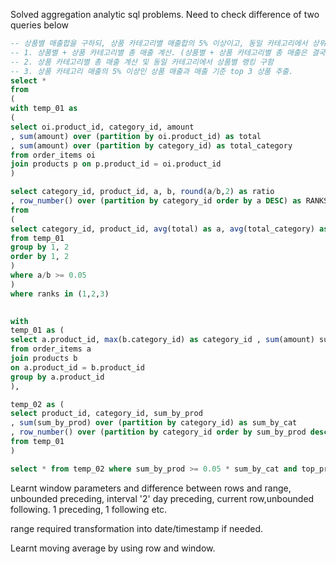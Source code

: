 Solved aggregation analytic sql problems. Need to check difference of two queries below

``` sql
-- 상품별 매출합을 구하되, 상품 카테고리별 매출합의 5% 이상이고, 동일 카테고리에서 상위 3개 매출의 상품 정보 추출.
-- 1. 상품별 + 상품 카테고리별 총 매출 계산. (상품별 + 상품 카테고리별 총 매출은 결국 상품별 총 매출임)
-- 2. 상품 카테고리별 총 매출 계산 및 동일 카테고리에서 상품별 랭킹 구함
-- 3. 상품 카테고리 매출의 5% 이상인 상품 매출과 매출 기준 top 3 상품 추출.
select *
from
(
with temp_01 as
(
select oi.product_id, category_id, amount
, sum(amount) over (partition by oi.product_id) as total
, sum(amount) over (partition by category_id) as total_category
from order_items oi
join products p on p.product_id = oi.product_id
)

select category_id, product_id, a, b, round(a/b,2) as ratio
, row_number() over (partition by category_id order by a DESC) as RANKS
from
(
select category_id, product_id, avg(total) as a, avg(total_category) as b
from temp_01
group by 1, 2
order by 1, 2
)
where a/b >= 0.05
)
where ranks in (1,2,3)

  
with
temp_01 as (
select a.product_id, max(b.category_id) as category_id , sum(amount) sum_by_prod
from order_items a
join products b
on a.product_id = b.product_id
group by a.product_id
),

temp_02 as (
select product_id, category_id, sum_by_prod
, sum(sum_by_prod) over (partition by category_id) as sum_by_cat
, row_number() over (partition by category_id order by sum_by_prod desc) as top_prod_ranking
from temp_01
)

select * from temp_02 where sum_by_prod >= 0.05 * sum_by_cat and top_prod_ranking <=3;

```

Learnt window parameters and difference between rows and range,
unbounded preceding, interval '2' day preceding, current row,unbounded following. 1 preceding, 1 following etc.

range required transformation into date/timestamp if needed.

Learnt moving average by using row and window.